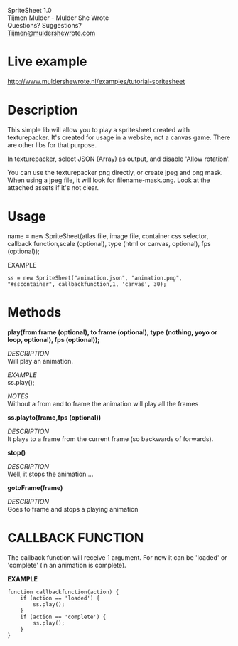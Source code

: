 SpriteSheet 1.0  
Tijmen Mulder - Mulder She Wrote  
Questions? Suggestions?  
Tijmen@muldershewrote.com  

Live example
==============
http://www.muldershewrote.nl/examples/tutorial-spritesheet

Description
==============
This simple lib will allow you to play a spritesheet created with texturepacker.
It's created for usage in a website, not a canvas game. There are other libs for that purpose.

In texturepacker, select JSON (Array) as output, and disable 'Allow rotation'.

You can use the texturepacker png directly, or create jpeg and png mask.
When using a jpeg file, it will look for filename-mask.png. Look at the attached assets if it's not clear.

Usage
==============
name = new SpriteSheet(atlas file, image file, container css selector, callback function,scale (optional), type (html or canvas, optional), fps (optional));

EXAMPLE

	ss = new SpriteSheet("animation.json", "animation.png", "#sscontainer", callbackfunction,1, 'canvas', 30);



Methods
==============
**play(from frame (optional), to frame (optional), type (nothing, yoyo or loop, optional), fps (optional));**

*DESCRIPTION*  
Will play an animation.

*EXAMPLE*  
ss.play(); 

*NOTES*   
Without a from and to frame the animation will play all the frames

**ss.playto(frame,fps (optional))**  

*DESCRIPTION*  
It plays to a frame from the current frame (so backwards of forwards).


**stop()**  

*DESCRIPTION*  
Well, it stops the animation....

**gotoFrame(frame)**  

*DESCRIPTION*  
Goes to frame and stops a playing animation

CALLBACK FUNCTION
==============

The callback function will receive 1 argument. For now it can be 'loaded' or 'complete' (in an animation is complete).

**EXAMPLE**  

	function callbackfunction(action) {
		if (action == 'loaded') {
			ss.play();
		}
		if (action == 'complete') {
			ss.play();	
		}
	}